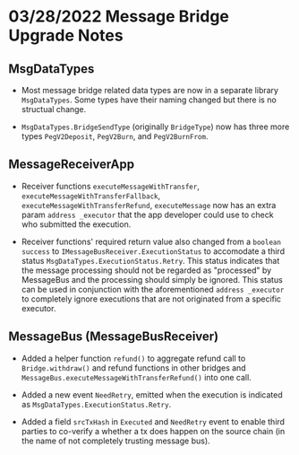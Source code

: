 # 03/28/2022 Message Bridge Upgrade Notes

## MsgDataTypes

- Most message bridge related data types are now in a separate library `MsgDataTypes`. Some types have their naming changed but there is no structual change.

- `MsgDataTypes.BridgeSendType` (originally `BridgeType`) now has three more types `PegV2Deposit`, `PegV2Burn`, and `PegV2BurnFrom`.

## MessageReceiverApp

- Receiver functions `executeMessageWithTransfer`, `executeMessageWithTransferFallback`, `executeMessageWithTransferRefund`, `executeMessage` now has an extra param `address _executor` that the app developer could use to check who submitted the execution.

- Receiver functions' required return value also changed from a `boolean success` to `IMessageBusReceiver.ExecutionStatus` to accomodate a third status `MsgDataTypes.ExecutionStatus.Retry`. This status indicates that the message processing should not be regarded as "processed" by MessageBus and the processing should simply be ignored. This status can be used in conjunction with the aforementioned `address _executor` to completely ignore executions that are not originated from a specific executor.

## MessageBus (MessageBusReceiver)

- Added a helper function `refund()` to aggregate refund call to `Bridge.withdraw()` and refund functions in other bridges and `MessageBus.executeMessageWithTransferRefund()` into one call.

- Added a new event `NeedRetry`, emitted when the execution is indicated as `MsgDataTypes.ExecutionStatus.Retry`.

- Added a field `srcTxHash` in `Executed` and `NeedRetry` event to enable third parties to co-verify a whether a tx does happen on the source chain (in the name of not completely trusting message bus).
